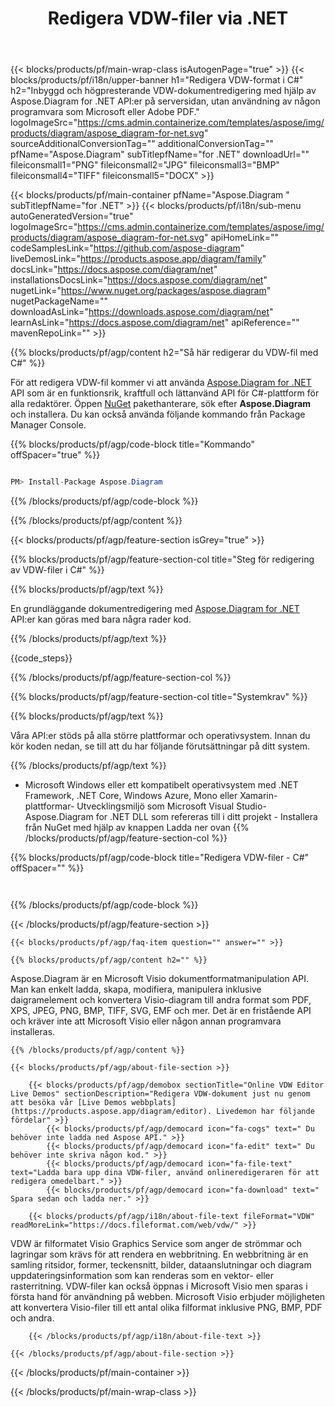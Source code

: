 ﻿---
title: Redigera VDW-filer via .NET 
url: /sv/net/editor/vdw/ 
description: C# källkod för att redigera VDW-dokument på .NET Framework, .NET Core, Windows Azure, Mono eller Xamarin-plattformar.
---
{{< blocks/products/pf/main-wrap-class isAutogenPage="true" >}}
{{< blocks/products/pf/i18n/upper-banner h1="Redigera VDW-format i C#" h2="Inbyggd och högpresterande VDW-dokumentredigering med hjälp av Aspose.Diagram for .NET API:er på serversidan, utan användning av någon programvara som Microsoft eller Adobe PDF." logoImageSrc="https://cms.admin.containerize.com/templates/aspose/img/products/diagram/aspose_diagram-for-net.svg" sourceAdditionalConversionTag="" additionalConversionTag="" pfName="Aspose.Diagram" subTitlepfName="for .NET" downloadUrl="" fileiconsmall1="PNG" fileiconsmall2="JPG" fileiconsmall3="BMP" fileiconsmall4="TIFF" fileiconsmall5="DOCX" >}}

{{< blocks/products/pf/main-container pfName="Aspose.Diagram " subTitlepfName="for .NET" >}}
{{< blocks/products/pf/i18n/sub-menu autoGeneratedVersion="true" logoImageSrc="https://cms.admin.containerize.com/templates/aspose/img/products/diagram/aspose_diagram-for-net.svg" apiHomeLink="" codeSamplesLink="https://github.com/aspose-diagram" liveDemosLink="https://products.aspose.app/diagram/family" docsLink="https://docs.aspose.com/diagram/net" installationsDocsLink="https://docs.aspose.com/diagram/net" nugetLink="https://www.nuget.org/packages/aspose.diagram" nugetPackageName="" downloadAsLink="https://downloads.aspose.com/diagram/net" learnAsLink="https://docs.aspose.com/diagram/net" apiReference="" mavenRepoLink="" >}}

{{% blocks/products/pf/agp/content h2="Så här redigerar du VDW-fil med C#" %}}

För att redigera VDW-fil kommer vi att använda <a href="https://products.aspose.com/diagram/net">Aspose.Diagram for .NET</a> API som är en funktionsrik, kraftfull och lättanvänd API för C#-plattform för alla redaktörer. Öppen <a href="https://www.nuget.org/packages/aspose.diagram">NuGet</a> pakethanterare, sök efter <b>Aspose.Diagram</b> och installera. Du kan också använda följande kommando från Package Manager Console.

{{% blocks/products/pf/agp/code-block title="Kommando" offSpacer="true" %}}

```cs

PM> Install-Package Aspose.Diagram


```

{{% /blocks/products/pf/agp/code-block %}}

{{% /blocks/products/pf/agp/content %}}

{{< blocks/products/pf/agp/feature-section isGrey="true" >}}

{{% blocks/products/pf/agp/feature-section-col title="Steg för redigering av VDW-filer i C#" %}}

{{% blocks/products/pf/agp/text %}}

 En grundläggande dokumentredigering med
 [Aspose.Diagram for .NET](https://products.aspose.com/diagram/net) 
 API:er kan göras med bara några rader kod.

{{% /blocks/products/pf/agp/text %}}

{{code_steps}}

{{% /blocks/products/pf/agp/feature-section-col %}}

{{% blocks/products/pf/agp/feature-section-col title="Systemkrav" %}}

{{% blocks/products/pf/agp/text %}}

 Våra API:er stöds på alla större plattformar och operativsystem. Innan du kör koden nedan, se till att du har följande förutsättningar på ditt system.

{{% /blocks/products/pf/agp/text %}}

- Microsoft Windows eller ett kompatibelt operativsystem med .NET Framework, .NET Core, Windows Azure, Mono eller Xamarin-plattformar- Utvecklingsmiljö som Microsoft Visual Studio- Aspose.Diagram for .NET DLL som refereras till i ditt projekt - Installera från NuGet med hjälp av knappen Ladda ner ovan
{{% /blocks/products/pf/agp/feature-section-col %}}

{{% blocks/products/pf/agp/code-block title="Redigera VDW-filer - C#" offSpacer="" %}}

```cs



```

{{% /blocks/products/pf/agp/code-block %}}

{{< /blocks/products/pf/agp/feature-section >}}

    {{< blocks/products/pf/agp/faq-item question="" answer="" >}}
 

<!-- aboutfile Starts -->

    {{% blocks/products/pf/agp/content h2="" %}}

Aspose.Diagram är en Microsoft Visio dokumentformatmanipulation API. Man kan enkelt ladda, skapa, modifiera, manipulera inklusive daigramelement och konvertera Visio-diagram till andra format som PDF, XPS, JPEG, PNG, BMP, TIFF, SVG, EMF och mer. Det är en fristående API och kräver inte att Microsoft Visio eller någon annan programvara installeras.    



    {{% /blocks/products/pf/agp/content %}}

    {{< blocks/products/pf/agp/about-file-section >}}

        {{< blocks/products/pf/agp/demobox sectionTitle="Online VDW Editor Live Demos" sectionDescription="Redigera VDW-dokument just nu genom att besöka vår [Live Demos webbplats](https://products.aspose.app/diagram/editor). Livedemon har följande fördelar" >}}
            {{< blocks/products/pf/agp/democard icon="fa-cogs" text=" Du behöver inte ladda ned Aspose API." >}}
            {{< blocks/products/pf/agp/democard icon="fa-edit" text=" Du behöver inte skriva någon kod." >}}
            {{< blocks/products/pf/agp/democard icon="fa-file-text" text="Ladda bara upp dina VDW-filer, använd onlineredigeraren för att redigera omedelbart." >}}
            {{< blocks/products/pf/agp/democard icon="fa-download" text=" Spara sedan och ladda ner." >}}

        {{< blocks/products/pf/agp/i18n/about-file-text fileFormat="VDW" readMoreLink="https://docs.fileformat.com/web/vdw/" >}}
VDW är filformatet Visio Graphics Service som anger de strömmar och lagringar som krävs för att rendera en webbritning. En webbritning är en samling ritsidor, former, teckensnitt, bilder, dataanslutningar och diagram uppdateringsinformation som kan renderas som en vektor- eller rasterritning. VDW-filer kan också öppnas i Microsoft Visio men sparas i första hand för användning på webben. Microsoft Visio erbjuder möjligheten att konvertera Visio-filer till ett antal olika filformat inklusive PNG, BMP, PDF och andra. 

        {{< /blocks/products/pf/agp/i18n/about-file-text >}}

    {{< /blocks/products/pf/agp/about-file-section >}}

<!-- aboutfile Ends -->



{{< /blocks/products/pf/main-container >}}
    
{{< /blocks/products/pf/main-wrap-class >}}